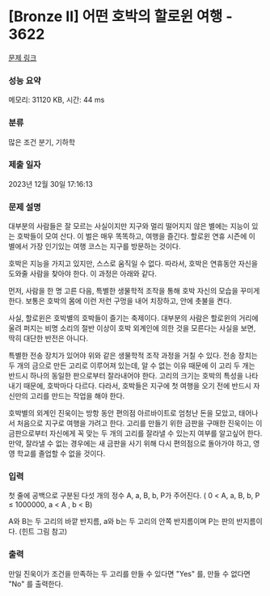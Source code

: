 # [Bronze II] 어떤 호박의 할로윈 여행 - 3622 

[문제 링크](https://www.acmicpc.net/problem/3622) 

### 성능 요약

메모리: 31120 KB, 시간: 44 ms

### 분류

많은 조건 분기, 기하학

### 제출 일자

2023년 12월 30일 17:16:13

### 문제 설명

<p>대부분의 사람들은 잘 모르는 사실이지만 지구와 멀리 떨어지지 않은 별에는 지능이 있는 호박들이 모여 산다. 이 벌은 매우 똑똑하고, 여행을 즐긴다. 할로윈 연휴 시즌에 이 별에서 가장 인기있는 여행 코스는 지구를 방문하는 것이다.</p>

<p>호박은 지능을 가지고 있지만, 스스로 움직일 수 없다. 따라서, 호박은 연휴동안 자신을 도와줄 사람을 찾아야 한다. 이 과정은 아래와 같다.</p>

<p>먼저, 사람을 한 명 고른 다음, 특별한 생물학적 조작을 통해 호박 자신의 모습을 꾸미게 한다. 보통은 호박의 몸에 이런 저런 구멍을 내어 치장하고, 안에 촛불을 켠다.</p>

<p>사실, 할로윈은 호박별의 호박들이 즐기는 축제이다. 대부분의 사람은 할로윈의 거리에 울려 퍼지는 비명 소리의 절반 이상이 호박 외계인에 의한 것을 모른다는 사실을 보면, 딱히 대단한 반전은 아니다.</p>

<p>특별한 전송 장치가 있어야 위와 같은 생물학적 조작 과정을 거칠 수 있다. 전송 장치는 두 개의 금으로 만든 고리로 이루어져 있는데, 알 수 없는 이유 때문에 이 고리 두 개는 반드시 하나의 동일한 판으로부터 잘라내어야 한다. 고리의 크기는 호박의 특성을 나타내기 때문에, 호박마다 다르다. 다라서, 호박들은 지구에 첫 여행을 오기 전에 반드시 자신만의 고리를 만드는 작업을 해야 한다.</p>

<p>호박별의 외계인 진욱이는 방항 동안 편의점 아르바이트로 엄청난 돈을 모았고, 태어나서 처음으로 지구로 여행을 가려고 한다. 고리를 만들기 위한 금판을 구매한 진욱이는 이 금판으로부터 자신에게 꼭 맞는 두 개의 고리를 잘라낼 수 있는지 여부를 알고싶어 한다. 만약, 잘라낼 수 없는 경우에는 새 금판을 사기 위해 다시 편의점으로 돌아가야 하고, 영영 학교를 졸업할 수 없을 것이다.</p>

### 입력 

 <p>첫 줄에 공백으로 구분된 다섯 개의 정수 A, a, B, b, P가 주어진다. ( 0 < A, a, B, b, P ≤ 1000000, a < A , b < B)</p>

<p>A와 B는 두 고리의 바깥 반지름, a와 b는 두 고리의 안쪽 반지름이며 P는 판의 반지름이다. (힌트 그림 참고)</p>

### 출력 

 <p>만일 진욱이가 조건을 만족하는 두 고리를 만들 수 있다면 "Yes" 를, 만들 수 없다면 "No" 를 출력한다.</p>


